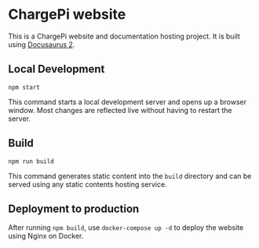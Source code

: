 # ChargePi website

This is a ChargePi website and documentation hosting project. It is built using [Docusaurus 2](https://docusaurus.io/).

## Local Development

```console
npm start
```

This command starts a local development server and opens up a browser window. Most changes are reflected live without
having to restart the server.

## Build

```console
npm run build
```

This command generates static content into the `build` directory and can be served using any static contents hosting
service.

## Deployment to production

After running `npm build`, use `docker-compose up -d` to deploy the website using Nginx on Docker. 